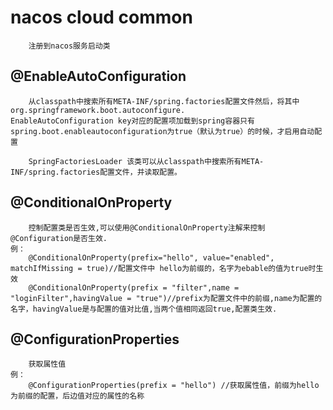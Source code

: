 # nacos cloud common
```text
    注册到nacos服务启动类
```
## @EnableAutoConfiguration
```text
    从classpath中搜索所有META-INF/spring.factories配置文件然后，将其中org.springframework.boot.autoconfigure.
EnableAutoConfiguration key对应的配置项加载到spring容器只有spring.boot.enableautoconfiguration为true（默认为true）的时候，才启用自动配置

    SpringFactoriesLoader 该类可以从classpath中搜索所有META-INF/spring.factories配置文件，并读取配置。
```
## @ConditionalOnProperty
```text
    控制配置类是否生效,可以使用@ConditionalOnProperty注解来控制@Configuration是否生效.
例：
    @ConditionalOnProperty(prefix="hello", value="enabled", matchIfMissing = true)//配置文件中 hello为前缀的，名字为ebable的值为true时生效
    @ConditionalOnProperty(prefix = "filter",name = "loginFilter",havingValue = "true")//prefix为配置文件中的前缀,name为配置的名字，havingValue是与配置的值对比值,当两个值相同返回true,配置类生效.
```
## @ConfigurationProperties
```text
    获取属性值
例：  
    @ConfigurationProperties(prefix = "hello") //获取属性值，前缀为hello为前缀的配置，后边值对应的属性的名称
```
